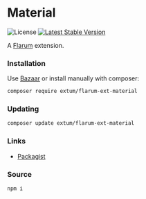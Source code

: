 # Material

![License](https://img.shields.io/badge/license-MIT-blue.svg) [![Latest Stable Version](https://img.shields.io/packagist/v/extum/flarum-ext-material.svg)](https://packagist.org/packages/extum/flarum-ext-material)

A [Flarum](http://flarum.org) extension. 

### Installation

Use [Bazaar](https://discuss.flarum.org/d/5151-flagrow-bazaar-the-extension-marketplace) or install manually with composer:

```sh
composer require extum/flarum-ext-material
```

### Updating

```sh
composer update extum/flarum-ext-material
```

### Links

- [Packagist](https://packagist.org/packages/extum/flarum-ext-material)

### Source

```sh
npm i
```